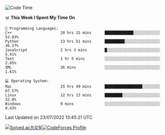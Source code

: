 
<!--START_SECTION:waka-->
![Code Time](http://img.shields.io/badge/Code%20Time-1%2C840%20hrs%2043%20mins-blue)

📊 **This Week I Spent My Time On** 

```text
💬 Programming Languages: 
C++                      20 hrs 15 mins      █████████████░░░░░░░░░░░░   53.03% 
Python                   13 hrs 51 mins      █████████░░░░░░░░░░░░░░░░   36.27% 
JavaScript               2 hrs 3 mins        █░░░░░░░░░░░░░░░░░░░░░░░░   5.41% 
Text                     1 hr 5 mins         ░░░░░░░░░░░░░░░░░░░░░░░░░   2.85% 
XML                      36 mins             ░░░░░░░░░░░░░░░░░░░░░░░░░   1.61%

💻 Operating System: 
Mac                      25 hrs 49 mins      █████████████████░░░░░░░░   67.57% 
Linux                    12 hrs 13 mins      ████████░░░░░░░░░░░░░░░░░   32.0% 
Windows                  9 mins              ░░░░░░░░░░░░░░░░░░░░░░░░░   0.43%

```


 Last Updated on 23/07/2022 13:45:21 UTC
<!--END_SECTION:waka-->
[![Solved.ac프로필](http://mazassumnida.wtf/api/generate_badge?boj=hckim96)](https://solved.ac/hckim96)[![CodeForces Profile](https://cf.leed.at?id=hckim96)](https://codeforces.com/profile/hckim96)
